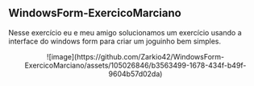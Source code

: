 ## WindowsForm-ExercicoMarciano
Nesse exercício eu e meu amigo solucionamos um exercício usando a interface do windows form para criar um joguinho bem simples. 

<div align="center">
![image](https://github.com/Zarkio42/WindowsForm-ExercicoMarciano/assets/105026846/b3563499-1678-434f-b49f-9604b57d02da)
 </div>
